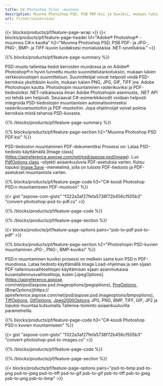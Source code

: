 ```yaml
---
title: C# Photoshop Files -muunnos
description: Muunna Photoshop PSD, PSB PDF:ksi ja kuviksi, mukaan lukien BMP, JPG, PNG, TIFF muutamalla rivillä C#-koodia .NET-kirjaston kautta.
url: fl/net/conversion/
---
```


{{< blocks/products/pf/feature-page-wrap >}}
{{< blocks/products/pf/feature-page-header h1="Adobe® Photoshop® -muunnos C#:n kautta" h2="Muunna Photoshop PSD, PSB PDF- ja JPG-, PNG-, BMP- ja TIFF-kuviin luodaksesi monialustaisia ​​.NET-sovelluksia." >}}

{{% blocks/products/pf/feature-page-summary %}}

PSD-muoto tallentaa tiedot kerrosten muodossa ja on Adobe® Photoshop®:n hyvin tunnettu muoto suunnittelutarkoituksiin, mukaan lukien verkkosivustojen suunnitteluun. Suunnittelijat voivat helposti viedä PSD-kerroksia yksittäisiin kuviin, mukaan lukien PNG, JPG, GIF, TIFF jne. Adobe Photoshopin kautta. Photoshopin muuntaminen rasterikuviksi ja PDF-tiedostoiksi .NET-ratkaisussa ilman Adobe Photoshopin asennusta, .NET API voi tehdä sen helposti. Seuraavat C#-esimerkkikoodit voidaan helposti integroida PSD-tiedostojen muuntamisen automatisoimiseksi rasterikuvamuotoihin ja PDF-muotoihin. Jopa ohjelmoijat voivat poimia kerroksia mistä tahansa PSD-kuvasta.


{{% /blocks/products/pf/feature-page-summary  %}}

{{% blocks/products/pf/feature-page-section  h2="Muunna Photoshop PSD PDF:ksi" %}}

PSD-tiedoston muuntaminen PDF-dokumentiksi Prosessi on: Lataa PSD-tiedosto käyttämällä [Image class] (https://apireference.aspose.com/net/psd/aspose.psd/image). Luo [PdfOptions class](https://apireference.aspose.com/net/psd/aspose.psd.imageoptions/pdfoptions) -objekti asiaankuuluvia PDF-asetuksia varten. Kutsu lopuksi [Image.Save](https://apireference.aspose.com/net/psd/aspose.psd.image/save/methods/3) -menetelmä, jolla on tuloste PDF-tiedosto ja PDF-asetukset muuntamista varten.

{{% blocks/products/pf/feature-page-code h3="C#-koodi Photoshop PSD:n muuntamiseen PDF-muotoon" %}}

{{< gist "aspose-com-gists" "f322a3af27fefa5738f72b456cf505b3" "convert-photoshop-psd-to-pdf.cs" >}}

{{% /blocks/products/pf/feature-page-code  %}}

{{% /blocks/products/pf/feature-page-section %}}

{{< blocks/products/pf/feature-page-options pairs="psb-to-pdf psd-to-pdf" >}}

{{% blocks/products/pf/feature-page-section  h2="Photoshopin PSD-kuvien muuntaminen JPG-, PNG-, BMP-kuviksi" %}}

PSD:n muuntaminen kuviksi prosessi on melkein sama kuin PSD:n PDF-muodossa. Lataa tiedosto käyttämällä Image.Load-ohjelmaa ja sen sijaan PDF-tallennusvaihtoehtojen käyttämisen sijaan asianmukaisia ​​kuvantallennusvaihtoehtoja, kuten [JpegOptions](https://apireference.aspose. com/net/psd/aspose.psd.imageoptions/jpegoptions), [PngOptions](https://apireference.aspose.com/net/psd/aspose.psd.imageoptions/pngoptions), [BmpOptions](https:// apireference.aspose.com/net/psd/aspose.psd.imageoptions/bmpoptions), [TiffOptions](https://apireference.aspose.com/net/psd/aspose.psd.imageoptions/tiffoptions), [GifOptions]( https://apireference.aspose.com/net/psd/aspose.psd.imageoptions/gifoptions), [Jpeg2000Options](https://apireference.aspose.com/net/psd/aspose.psd.imageoptions/jpeg2000options) JPG, PNG, BMP, TIFF, GIF, JP2 ja lopuksi muuntaa kutsumalla Tallenna-toiminto asiaankuuluvilla parametreilla.


{{% blocks/products/pf/feature-page-code h3="C#-koodi Photoshop PSD:n kuvien muuntamiseen" %}}

{{< gist "aspose-com-gists" "f322a3af27fefa5738f72b456cf505b3" "convert-photoshop-psd-to-images.cs" >}}

{{% /blocks/products/pf/feature-page-code  %}}

{{% /blocks/products/pf/feature-page-section %}}

{{< blocks/products/pf/feature-page-options pairs="psd-to-bmp psd-to-png psd-to-jpeg psd-to-tiff psd-to-gif psb-to-gif psb-to-tiff psb-to-jpeg psb-to-png psb-to-bmp" >}}
